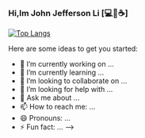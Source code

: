 ###  Hi,Im John Jefferson Li [:computer::triangular_flag_on_post::coffee:]
[![Top Langs](https://github-readme-stats-git-master.itsjeffersonli.vercel.app/api/top-langs/?username=itsjeffersonli&theme=radical&hide=javascript)](https://github.com/itsjeffersonli/github-readme-stats)

Here are some ideas to get you started:

- 🔭 I’m currently working on ...
- 🌱 I’m currently learning ...
- 👯 I’m looking to collaborate on ...
- 🤔 I’m looking for help with ...
- 💬 Ask me about ...
- 📫 How to reach me: ...
- 😄 Pronouns: ...
- ⚡ Fun fact: ...
-->
